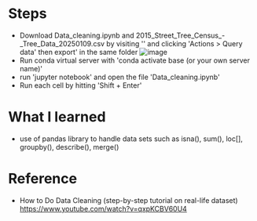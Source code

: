 # Steps
- Download Data_cleaning.ipynb and 2015_Street_Tree_Census_-_Tree_Data_20250109.csv by visiting '' and clicking 'Actions > Query data' then export' in the same folder ![image](https://github.com/user-attachments/assets/1bc2b184-1a78-4b7e-8886-2df5208d54c1)
- Run conda virtual server with 'conda activate base (or your own server name)'
- run 'jupyter notebook' and open the file 'Data_cleaning.ipynb'
- Run each cell by hitting 'Shift + Enter'

# What I learned
- use of pandas library to handle data sets such as isna(), sum(), loc[], groupby(), describe(), merge()

# Reference
- How to Do Data Cleaning (step-by-step tutorial on real-life dataset) https://www.youtube.com/watch?v=qxpKCBV60U4
